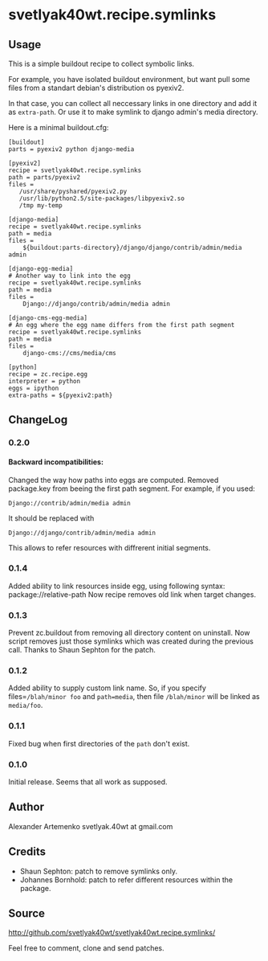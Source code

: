svetlyak40wt.recipe.symlinks
============================

Usage
-----

This is a simple buildout recipe to collect symbolic links.

For example, you have isolated buildout environment, but want
pull some files from a standart debian's distribution os pyexiv2.

In that case, you can collect all neccessary links in one directory
and add it as `extra-path`. Or use it to make symlink to django admin's
media directory.

Here is a minimal buildout.cfg:

    [buildout]
    parts = pyexiv2 python django-media

    [pyexiv2]
    recipe = svetlyak40wt.recipe.symlinks
    path = parts/pyexiv2
    files =
       /usr/share/pyshared/pyexiv2.py
       /usr/lib/python2.5/site-packages/libpyexiv2.so
       /tmp my-temp

    [django-media]
    recipe = svetlyak40wt.recipe.symlinks
    path = media
    files =
        ${buildout:parts-directory}/django/django/contrib/admin/media admin

    [django-egg-media]
    # Another way to link into the egg
    recipe = svetlyak40wt.recipe.symlinks
    path = media
    files =
        Django://django/contrib/admin/media admin

    [django-cms-egg-media]
    # An egg where the egg name differs from the first path segment
    recipe = svetlyak40wt.recipe.symlinks
    path = media
    files =
        django-cms://cms/media/cms

    [python]
    recipe = zc.recipe.egg
    interpreter = python
    eggs = ipython
    extra-paths = ${pyexiv2:path}


ChangeLog
---------

### 0.2.0

#### Backward incompatibilities:

Changed the way how paths into eggs are computed. Removed package.key from beeing
the first path segment. For example, if you used:

    Django://contrib/admin/media admin

It should be replaced with

    Django://django/contrib/admin/media admin

This allows to refer resources with diffrerent initial segments.

### 0.1.4

Added ability to link resources inside egg, using following syntax: package://relative-path
Now recipe removes old link when target changes.

### 0.1.3

Prevent zc.buildout from removing all directory content on uninstall. Now script removes
just those symlinks which was created during the previous call. Thanks to Shaun Sephton
for the patch.

### 0.1.2

Added ability to supply custom link name. So, if you specify files=`/blah/minor foo`
and `path=media`, then file `/blah/minor` will be linked as `media/foo`.

### 0.1.1

Fixed bug when first directories of the `path` don't exist.

### 0.1.0

Initial release. Seems that all work as supposed.


Author
------

Alexander Artemenko svetlyak.40wt at gmail.com

Credits
-------

* Shaun Sephton: patch to remove symlinks only.
* Johannes Bornhold: patch to refer different resources within the package.


Source
------

<http://github.com/svetlyak40wt/svetlyak40wt.recipe.symlinks/>

Feel free to comment, clone and send patches.

